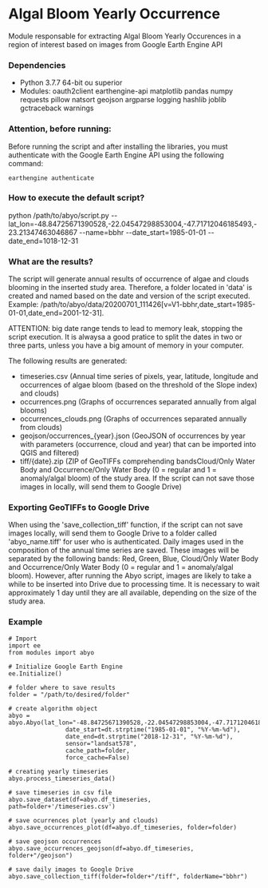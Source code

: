 # Algal Bloom Yearly Occurrence

Module responsable for extracting Algal Bloom Yearly Occurences in a region of interest based on images from Google Earth Engine API



### Dependencies

- Python 3.7.7 64-bit ou superior
- Modules: oauth2client earthengine-api matplotlib pandas numpy requests pillow natsort geojson argparse logging hashlib joblib gctraceback warnings



### Attention, before running:

Before running the script and after installing the libraries, you must authenticate with the Google Earth Engine API using the following command:

```
earthengine authenticate
```



### How to execute the default script?

python /path/to/abyo/script.py --lat_lon=-48.84725671390528,-22.04547298853004,-47.71712046185493,-23.21347463046867 --name=bbhr --date_start=1985-01-01 --date_end=1018-12-31




### What are the results?

The script will generate annual results of occurrence of algae and clouds blooming in the inserted study area. Therefore, a folder located in 'data' is created and named based on the date and version of the script executed. Example: /path/to/abyo/data/20200701_111426[v=V1-bbhr,date_start=1985-01-01,date_end=2001-12-31]. 

ATTENTION: big date range tends to lead to memory leak, stopping the script execution. It is alwaysa a good pratice to split the dates in two or three parts, unless you have a big amount of memory in your computer.

The following results are generated:

- timeseries.csv (Annual time series of pixels, year, latitude, longitude and occurrences of algae bloom (based on the threshold of the Slope index) and clouds)
- occurrences.png (Graphs of occurrences separated annually from algal blooms)
- occurrences_clouds.png (Graphs of occurrences separated annually from clouds)
- geojson/occurrences_{year}.json (GeoJSON of occurrences by year with parameters (occurrence, cloud and year) that can be imported into QGIS and filtered)
- tiff/{date}.zip (ZIP of GeoTIFFs comprehending bandsCloud/Only Water Body and Occurrence/Only Water Body (0 = regular and 1 = anomaly/algal bloom) of the study area. If the script can not save those images in locally, will send them to Google Drive)


### Exporting GeoTIFFs to Google Drive

When using the 'save_collection_tiff' function, if the script can not save images locally, will send them to Google Drive to a folder called 'abyo_name.tiff' for user who is authenticated. Daily images used in the composition of the annual time series are saved. These images will be separated by the following bands: Red, Green, Blue, Cloud/Only Water Body and Occurrence/Only Water Body (0 = regular and 1 = anomaly/algal bloom). However, after running the Abyo script, images are likely to take a while to be inserted into Drive due to processing time. It is necessary to wait approximately 1 day until they are all available, depending on the size of the study area.



### Example

```
# Import
import ee
from modules import abyo

# Initialize Google Earth Engine
ee.Initialize()

# folder where to save results
folder = "/path/to/desired/folder"

# create algorithm object
abyo = abyo.Abyo(lat_lon="-48.84725671390528,-22.04547298853004,-47.71712046185493,-23.21347463046867",
                date_start=dt.strptime("1985-01-01", "%Y-%m-%d"),
                date_end=dt.strptime("2018-12-31", "%Y-%m-%d"),
                sensor="landsat578",
                cache_path=folder, 
                force_cache=False)

# creating yearly timeseries
abyo.process_timeseries_data()

# save timeseries in csv file
abyo.save_dataset(df=abyo.df_timeseries, path=folder+'/timeseries.csv')

# save ocurrences plot (yearly and clouds)
abyo.save_occurrences_plot(df=abyo.df_timeseries, folder=folder)

# save geojson occurrences
abyo.save_occurrences_geojson(df=abyo.df_timeseries, folder+"/geojson")

# save daily images to Google Drive
abyo.save_collection_tiff(folder=folder+"/tiff", folderName="bbhr")
```